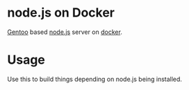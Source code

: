 # node.js on Docker

[Gentoo](https://www.gentoo.org/) based [node.js](https://nodejs.org/) server on [docker](https://www.docker.com/).

# Usage

Use this to build things depending on node.js being installed.
